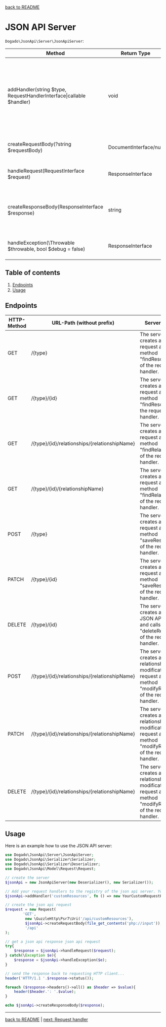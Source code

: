 [back to README](../README.md)

# JSON API Server

`Dogado\JsonApi\Server\JsonApiServer`:

| Method                                                              | Return Type            | Description
|---------------------------------------------------------------------|------------------------|----------------------------------------------------------------
| addHandler(string $type, RequestHandlerInterface\|callable $handler) | void                   | Adds a request handler. Can be a callable to instantiate request handlers on demand to reduce memory load.
| createRequestBody(?string $requestBody)                             | DocumentInterface/null | Creates a document from the given string
| handleRequest(RequestInterface $request)                            | ResponseInterface      | Handles a request to generate a response
| createResponseBody(ResponseInterface $response)                     | string                 | Creates the (http) response body for a given json api response
| handleException(\Throwable $throwable, bool $debug = false)         | ResponseInterface      | Creates a response for an exception

## Table of contents

1. [Endpoints](#endpoints)
1. [Usage](#usage)

## Endpoints

| HTTP-Method | URL-Path (without prefix)                     | Server Action                                                                                                    |
|-------------|-----------------------------------------------|------------------------------------------------------------------------------------------------------------------|
| GET         | /{type}                                       | The server creates a fetch request and calls method "findResources" of the request handler.                      |
| GET         | /{type}/{id}                                  | The server creates a fetch request and calls method "findResource" of the request handler.                       |
| GET         | /{type}/{id}/relationships/{relationshipName} | The server creates a fetch request and calls method "findRelationship" of the request handler.                   |
| GET         | /{type}/{id}/{relationshipName}               | The server creates a fetch request and calls method "findRelationship" of the request handler.                   |
| POST        | /{type}                                       | The server creates a save request and calls method "saveResource" of the request handler.                        |
| PATCH       | /{type}/{id}                                  | The server creates a save request and calls method "saveResource" of the request handler.                        |
| DELETE      | /{type}/{id}                                  | The server creates a simple JSON API request and calls method "deleteResource" of the request handler.           |
| POST        | /{type}/{id}/relationships/{relationshipName} | The server creates a relationship modification request and calls method "modifyResource" of the request handler. |
| PATCH       | /{type}/{id}/relationships/{relationshipName} | The server creates a relationship modification request and calls method "modifyResource" of the request handler. |
| DELETE      | /{type}/{id}/relationships/{relationshipName} | The server creates a relationship modification request and calls method "modifyResource" of the request handler. |

## Usage

Here is an example how to use the JSON API server:

```php
use Dogado\JsonApi\Server\JsonApiServer;
use Dogado\JsonApi\Serializer\Serializer;
use Dogado\JsonApi\Serializer\Deserializer;
use Dogado\JsonApi\Model\Request\Request;

// create the server
$jsonApi = new JsonApiServer(new Deserializer(), new Serializer());

// Add your request handlers to the registry of the json api server. You can either pass an instance or a callable.
$jsonApi->addHandler('customResources', fn () => new YourCustomRequestHandler());

// create the json api request
$request = new Request(
        'GET', 
         new \GuzzleHttp\Psr7\Uri('/api/customResources'),
         $jsonApi->createRequestBody(file_get_contents('php://input')),
         '/api'
);

// get a json api response json api request
try{
    $response = $jsonApi->handleRequest($request);
} catch(\Exception $e){
    $response = $jsonApi->handleException($e);
}

// send the response back to requesting HTTP client...
header('HTTP/1.1 '.$response->status()); 

foreach ($response->headers()->all() as $header => $value){
    header($header.': '.$value);
}

echo $jsonApi->createResponseBody($response);

```

*****

[back to README](../README.md) | [next: Request handler](02-request-handler.md)
